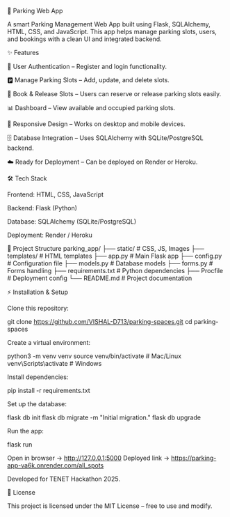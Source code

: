 🚗 Parking Web App

A smart Parking Management Web App built using Flask, SQLAlchemy, HTML, CSS, and JavaScript.
This app helps manage parking slots, users, and bookings with a clean UI and integrated backend.

✨ Features

🔐 User Authentication – Register and login functionality.

🅿️ Manage Parking Slots – Add, update, and delete slots.

📅 Book & Release Slots – Users can reserve or release parking slots easily.

📊 Dashboard – View available and occupied parking slots.

📱 Responsive Design – Works on desktop and mobile devices.

🗄️ Database Integration – Uses SQLAlchemy with SQLite/PostgreSQL backend.

☁️ Ready for Deployment – Can be deployed on Render or Heroku.

🛠️ Tech Stack

Frontend: HTML, CSS, JavaScript

Backend: Flask (Python)

Database: SQLAlchemy (SQLite/PostgreSQL)

Deployment: Render / Heroku

📂 Project Structure
parking_app/
├── static/            # CSS, JS, Images
├── templates/         # HTML templates
├── app.py             # Main Flask app
├── config.py          # Configuration file
├── models.py          # Database models
├── forms.py           # Forms handling
├── requirements.txt   # Python dependencies
├── Procfile           # Deployment config
└── README.md          # Project documentation

⚡ Installation & Setup

Clone this repository:

git clone https://github.com/VISHAL-D713/parking-spaces.git
cd parking-spaces


Create a virtual environment:

python3 -m venv venv
source venv/bin/activate    # Mac/Linux
venv\Scripts\activate       # Windows


Install dependencies:

pip install -r requirements.txt


Set up the database:

flask db init
flask db migrate -m "Initial migration."
flask db upgrade


Run the app:

flask run


Open in browser → http://127.0.0.1:5000
Deployed link ->  https://parking-app-va6k.onrender.com/all_spots



Developed for TENET Hackathon 2025.

📜 License

This project is licensed under the MIT License – free to use and modify.
